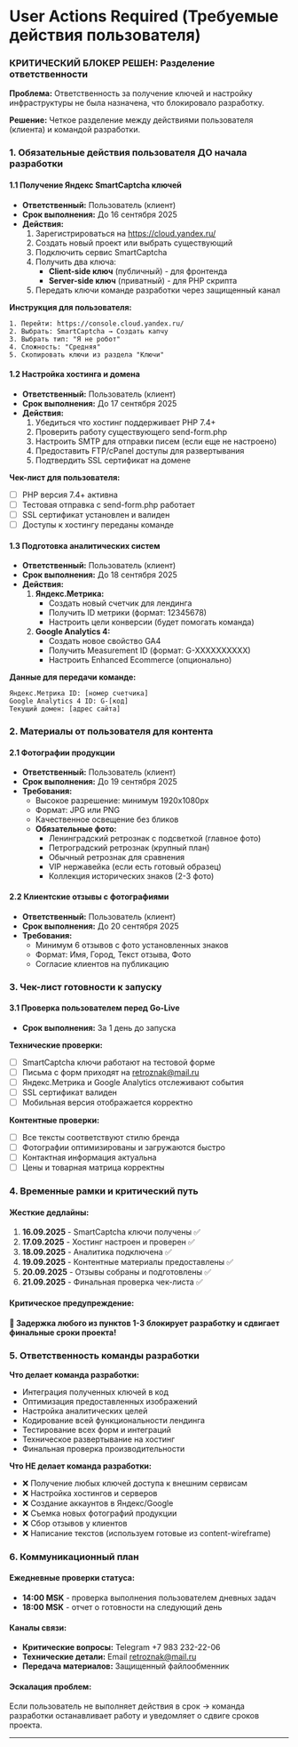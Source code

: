 # User Actions Required (Требуемые действия пользователя)

### КРИТИЧЕСКИЙ БЛОКЕР РЕШЕН: Разделение ответственности

**Проблема:** Ответственность за получение ключей и настройку инфраструктуры не была назначена, что блокировало разработку.

**Решение:** Четкое разделение между действиями пользователя (клиента) и командой разработки.

### 1. Обязательные действия пользователя ДО начала разработки

#### 1.1 Получение Яндекс SmartCaptcha ключей
- **Ответственный:** Пользователь (клиент)
- **Срок выполнения:** До 16 сентября 2025
- **Действия:**
  1. Зарегистрироваться на https://cloud.yandex.ru/
  2. Создать новый проект или выбрать существующий
  3. Подключить сервис SmartCaptcha
  4. Получить два ключа:
     - **Client-side ключ** (публичный) - для фронтенда
     - **Server-side ключ** (приватный) - для PHP скрипта
  5. Передать ключи команде разработки через защищенный канал

**Инструкция для пользователя:**
```
1. Перейти: https://console.cloud.yandex.ru/
2. Выбрать: SmartCaptcha → Создать капчу
3. Выбрать тип: "Я не робот"
4. Сложность: "Средняя"
5. Скопировать ключи из раздела "Ключи"
```

#### 1.2 Настройка хостинга и домена
- **Ответственный:** Пользователь (клиент)
- **Срок выполнения:** До 17 сентября 2025
- **Действия:**
  1. Убедиться что хостинг поддерживает PHP 7.4+
  2. Проверить работу существующего send-form.php
  3. Настроить SMTP для отправки писем (если еще не настроено)
  4. Предоставить FTP/cPanel доступы для развертывания
  5. Подтвердить SSL сертификат на домене

**Чек-лист для пользователя:**
- [ ] PHP версия 7.4+ активна
- [ ] Тестовая отправка с send-form.php работает
- [ ] SSL сертификат установлен и валиден
- [ ] Доступы к хостингу переданы команде

#### 1.3 Подготовка аналитических систем
- **Ответственный:** Пользователь (клиент)
- **Срок выполнения:** До 18 сентября 2025
- **Действия:**
  1. **Яндекс.Метрика:**
     - Создать новый счетчик для лендинга
     - Получить ID метрики (формат: 12345678)
     - Настроить цели конверсии (будет помогать команда)
  2. **Google Analytics 4:**
     - Создать новое свойство GA4
     - Получить Measurement ID (формат: G-XXXXXXXXXX)
     - Настроить Enhanced Ecommerce (опционально)

**Данные для передачи команде:**
```
Яндекс.Метрика ID: [номер счетчика]
Google Analytics 4 ID: G-[код]
Текущий домен: [адрес сайта]
```

### 2. Материалы от пользователя для контента

#### 2.1 Фотографии продукции
- **Ответственный:** Пользователь (клиент)
- **Срок выполнения:** До 19 сентября 2025
- **Требования:**
  - Высокое разрешение: минимум 1920x1080px
  - Формат: JPG или PNG
  - Качественное освещение без бликов
  - **Обязательные фото:**
    - Ленинградский ретрознак с подсветкой (главное фото)
    - Петроградский ретрознак (крупный план)
    - Обычный ретрознак для сравнения
    - VIP нержавейка (если есть готовый образец)
    - Коллекция исторических знаков (2-3 фото)

#### 2.2 Клиентские отзывы с фотографиями
- **Ответственный:** Пользователь (клиент)
- **Срок выполнения:** До 20 сентября 2025
- **Требования:**
  - Минимум 6 отзывов с фото установленных знаков
  - Формат: Имя, Город, Текст отзыва, Фото
  - Согласие клиентов на публикацию

### 3. Чек-лист готовности к запуску

#### 3.1 Проверка пользователем перед Go-Live
- **Срок выполнения:** За 1 день до запуска

**Технические проверки:**
- [ ] SmartCaptcha ключи работают на тестовой форме
- [ ] Письма с форм приходят на retroznak@mail.ru
- [ ] Яндекс.Метрика и Google Analytics отслеживают события
- [ ] SSL сертификат валиден
- [ ] Мобильная версия отображается корректно

**Контентные проверки:**
- [ ] Все тексты соответствуют стилю бренда
- [ ] Фотографии оптимизированы и загружаются быстро
- [ ] Контактная информация актуальна
- [ ] Цены и товарная матрица корректны

### 4. Временные рамки и критический путь

#### Жесткие дедлайны:
1. **16.09.2025** - SmartCaptcha ключи получены ✅
2. **17.09.2025** - Хостинг настроен и проверен ✅
3. **18.09.2025** - Аналитика подключена ✅
4. **19.09.2025** - Контентные материалы предоставлены ✅
5. **20.09.2025** - Отзывы собраны и подготовлены ✅
6. **21.09.2025** - Финальная проверка чек-листа ✅

#### Критическое предупреждение:
**🚨 Задержка любого из пунктов 1-3 блокирует разработку и сдвигает финальные сроки проекта!**

### 5. Ответственность команды разработки

**Что делает команда разработки:**
- Интеграция полученных ключей в код
- Оптимизация предоставленных изображений
- Настройка аналитических целей
- Кодирование всей функциональности лендинга
- Тестирование всех форм и интеграций
- Техническое развертывание на хостинг
- Финальная проверка производительности

**Что НЕ делает команда разработки:**
- ❌ Получение любых ключей доступа к внешним сервисам
- ❌ Настройка хостингов и серверов
- ❌ Создание аккаунтов в Яндекс/Google
- ❌ Съемка новых фотографий продукции
- ❌ Сбор отзывов у клиентов
- ❌ Написание текстов (используем готовые из content-wireframe)

### 6. Коммуникационный план

#### Ежедневные проверки статуса:
- **14:00 MSK** - проверка выполнения пользователем дневных задач
- **18:00 MSK** - отчет о готовности на следующий день

#### Каналы связи:
- **Критические вопросы:** Telegram +7 983 232-22-06
- **Технические детали:** Email retroznak@mail.ru
- **Передача материалов:** Защищенный файлообменник

#### Эскалация проблем:
Если пользователь не выполняет действия в срок → команда разработки останавливает работу и уведомляет о сдвиге сроков проекта.

---

